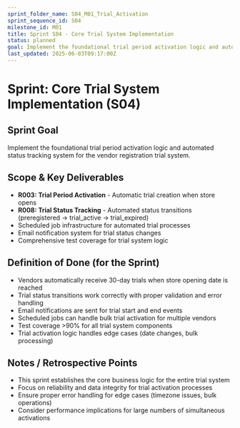```yaml
---
sprint_folder_name: S04_M01_Trial_Activation
sprint_sequence_id: S04
milestone_id: M01
title: Sprint S04 - Core Trial System Implementation
status: planned
goal: Implement the foundational trial period activation logic and automated status tracking system for the vendor registration trial system.
last_updated: 2025-06-03T09:17:00Z
---
```


# Sprint: Core Trial System Implementation (S04)

## Sprint Goal
Implement the foundational trial period activation logic and automated status tracking system for the vendor registration trial system.

## Scope & Key Deliverables
- **R003: Trial Period Activation** - Automatic trial creation when store opens
- **R008: Trial Status Tracking** - Automated status transitions (preregistered → trial_active → trial_expired)
- Scheduled job infrastructure for automated trial processes
- Email notification system for trial status changes
- Comprehensive test coverage for trial system logic

## Definition of Done (for the Sprint)
- Vendors automatically receive 30-day trials when store opening date is reached
- Trial status transitions work correctly with proper validation and error handling
- Email notifications are sent for trial start and end events
- Scheduled jobs can handle bulk trial activation for multiple vendors
- Test coverage >90% for all trial system components
- Trial activation logic handles edge cases (date changes, bulk processing)

## Notes / Retrospective Points
- This sprint establishes the core business logic for the entire trial system
- Focus on reliability and data integrity for trial activation processes
- Ensure proper error handling for edge cases (timezone issues, bulk operations)
- Consider performance implications for large numbers of simultaneous activations